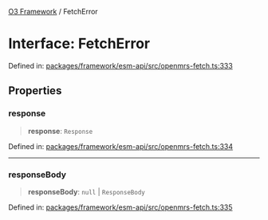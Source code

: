 [O3 Framework](../API.md) / FetchError

# Interface: FetchError

Defined in: [packages/framework/esm-api/src/openmrs-fetch.ts:333](https://github.com/openmrs/openmrs-esm-core/blob/85cde3ce59cd3d29230c98040a3f53525e808725/packages/framework/esm-api/src/openmrs-fetch.ts#L333)

## Properties

### response

> **response**: `Response`

Defined in: [packages/framework/esm-api/src/openmrs-fetch.ts:334](https://github.com/openmrs/openmrs-esm-core/blob/85cde3ce59cd3d29230c98040a3f53525e808725/packages/framework/esm-api/src/openmrs-fetch.ts#L334)

***

### responseBody

> **responseBody**: `null` \| `ResponseBody`

Defined in: [packages/framework/esm-api/src/openmrs-fetch.ts:335](https://github.com/openmrs/openmrs-esm-core/blob/85cde3ce59cd3d29230c98040a3f53525e808725/packages/framework/esm-api/src/openmrs-fetch.ts#L335)

